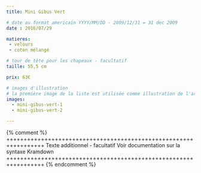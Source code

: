 ```yaml
---
title: Mini Gibus Vert

# date au format americain YYYY/MM/DD - 2009/12/31 = 31 dec 2009
date : 2016/07/29

matieres:
 - velours
 - coton mélangé

# tour de tête pour les chapeaux - facultatif
taille: 55,5 cm

prix: 63€

# images d'illustration
# la première image de la liste est utilisée comme illustration de l'article dans les pages de listing.
images:
  - mini-gibus-vert-1
  - mini-gibus-vert-2

---
```

{% comment %} +++++++++++++++++++++++++++++++++++++++++++++++++++++++++++++++++
              Texte additionnel - facultatif
              Voir documentation sur la syntaxe Kramdown
+++++++++++++++++++++++++++++++++++++++++++++++++++++++++++++++++ {% endcomment %}
